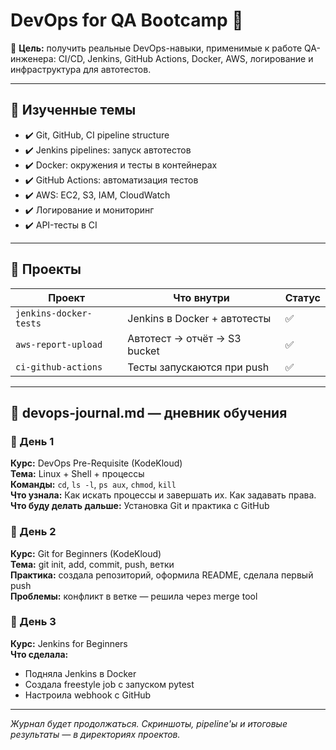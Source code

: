 # DevOps for QA Bootcamp 🚀

📍 **Цель:** получить реальные DevOps-навыки, применимые к работе QA-инженера: CI/CD, Jenkins, GitHub Actions, Docker, AWS, логирование и инфраструктура для автотестов.

---

## 🧠 Изученные темы

- ✔️ Git, GitHub, CI pipeline structure
- ✔️ Jenkins pipelines: запуск автотестов
- ✔️ Docker: окружения и тесты в контейнерах
- ✔️ GitHub Actions: автоматизация тестов
- ✔️ AWS: EC2, S3, IAM, CloudWatch
- ✔️ Логирование и мониторинг
- ✔️ API-тесты в CI

---

## 📁 Проекты

| Проект | Что внутри | Статус |
|--------|------------|--------|
| `jenkins-docker-tests` | Jenkins в Docker + автотесты | ✅ |
| `aws-report-upload` | Автотест → отчёт → S3 bucket | ✅ |
| `ci-github-actions` | Тесты запускаются при push | ✅ |

---

## 📓 devops-journal.md — дневник обучения

### 📆 День 1
**Курс:** DevOps Pre-Requisite (KodeKloud)  
**Тема:** Linux + Shell + процессы  
**Команды:** `cd`, `ls -l`, `ps aux`, `chmod`, `kill`  
**Что узнала:** Как искать процессы и завершать их. Как задавать права.  
**Что буду делать дальше:** Установка Git и практика с GitHub

### 📆 День 2
**Курс:** Git for Beginners (KodeKloud)  
**Тема:** git init, add, commit, push, ветки  
**Практика:** создала репозиторий, оформила README, сделала первый push  
**Проблемы:** конфликт в ветке — решила через merge tool

### 📆 День 3
**Курс:** Jenkins for Beginners  
**Что сделала:**  
- Подняла Jenkins в Docker  
- Создала freestyle job с запуском pytest  
- Настроила webhook с GitHub

---

_Журнал будет продолжаться. Скриншоты, pipeline'ы и итоговые результаты — в директориях проектов._
